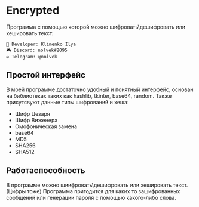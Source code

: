 # Encrypted
Программа с помощью которой можно шифровать\дешифровать или хешировать текст.

```
🔱 Developer: Klimenko Ilya
🎮 Discord: nolvek#2095
✉️ Telegram: @nolvek
```

## Простой интерфейс

В моей программе достаточно удобный и понятный интерфейс, основан на библиотеках таких как hashlib, tkinter, base64, random.
Также присутсвуют данные типы шифрований и хеша:
- Шифр Цезаря
- Шифр Виженера
- Омофоническая замена
- base64
- MD5
- SHA256
- SHA512

## Работаспособность
В программе можно шиифровать\дешифровать или хешировать текст. (Цифры тоже)
Программа пригодится для каких то зашифрованных сообщений или генерации пароля с помощью какого-либо слова.
